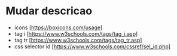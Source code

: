 
# Mudar descricao

  - icons [https://boxicons.com/usage]
  - tag i [https://www.w3schools.com/tags/tag_i.asp]
  - tag tr [https://www.w3schools.com/tags/tag_tr.asp]
  - css selector id [https://www.w3schools.com/cssref/sel_id.php]